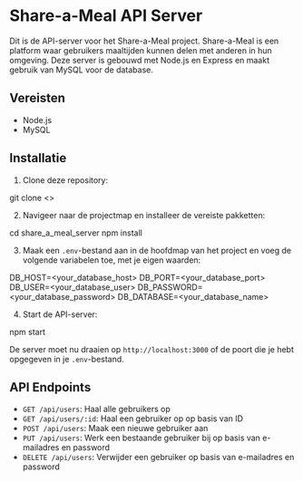 # Share-a-Meal API Server

Dit is de API-server voor het Share-a-Meal project. Share-a-Meal is een platform waar gebruikers maaltijden kunnen delen met anderen in hun omgeving. Deze server is gebouwd met Node.js en Express en maakt gebruik van MySQL voor de database.

## Vereisten

- Node.js
- MySQL

## Installatie

1. Clone deze repository:

git clone <>

2. Navigeer naar de projectmap en installeer de vereiste pakketten:

cd share_a_meal_server
npm install

3. Maak een `.env`-bestand aan in de hoofdmap van het project en voeg de volgende variabelen toe, met je eigen waarden:

DB_HOST=<your_database_host>
DB_PORT=<your_database_port>
DB_USER=<your_database_user>
DB_PASSWORD=<your_database_password>
DB_DATABASE=<your_database_name>

4. Start de API-server:

npm start

De server moet nu draaien op `http://localhost:3000` of de poort die je hebt opgegeven in je `.env`-bestand.

## API Endpoints

- `GET /api/users`: Haal alle gebruikers op
- `GET /api/users/:id`: Haal een gebruiker op op basis van ID
- `POST /api/users`: Maak een nieuwe gebruiker aan
- `PUT /api/users`: Werk een bestaande gebruiker bij op basis van e-mailadres en password
- `DELETE /api/users`: Verwijder een gebruiker op basis van e-mailadres en password
